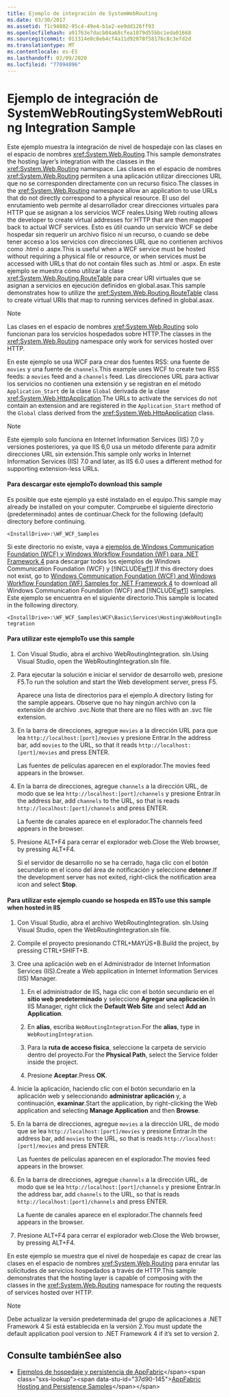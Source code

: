 ```yaml
---
title: Ejemplo de integración de SystemWebRouting
ms.date: 03/30/2017
ms.assetid: f1c94802-95c4-49e4-b1e2-ee9dd126ff93
ms.openlocfilehash: a91763e7dacb04a68cfea1079d55bbc1eda01668
ms.sourcegitcommit: 011314e0c8eb4cf4a11d92078f58176c8c3efd2d
ms.translationtype: MT
ms.contentlocale: es-ES
ms.lasthandoff: 02/09/2020
ms.locfileid: "77094896"
---
```

# <a name="systemwebrouting-integration-sample"></a><span data-ttu-id="37d90-102">Ejemplo de integración de SystemWebRouting</span><span class="sxs-lookup"><span data-stu-id="37d90-102">SystemWebRouting Integration Sample</span></span>
<span data-ttu-id="37d90-103">Este ejemplo muestra la integración de nivel de hospedaje con las clases en el espacio de nombres <xref:System.Web.Routing>.</span><span class="sxs-lookup"><span data-stu-id="37d90-103">This sample demonstrates the hosting layer’s integration with the classes in the <xref:System.Web.Routing> namespace.</span></span> <span data-ttu-id="37d90-104">Las clases en el espacio de nombres <xref:System.Web.Routing> permiten a una aplicación utilizar direcciones URL que no se corresponden directamente con un recurso físico.</span><span class="sxs-lookup"><span data-stu-id="37d90-104">The classes in the <xref:System.Web.Routing> namespace allow an application to use URLs that do not directly correspond to a physical resource.</span></span> <span data-ttu-id="37d90-105">El uso del enrutamiento web permite al desarrollador crear direcciones virtuales para HTTP que se asignan a los servicios WCF reales.</span><span class="sxs-lookup"><span data-stu-id="37d90-105">Using Web routing allows the developer to create virtual addresses for HTTP that are then mapped back to actual WCF services.</span></span> <span data-ttu-id="37d90-106">Esto es útil cuando un servicio WCF se debe hospedar sin requerir un archivo físico ni un recurso, o cuando se debe tener acceso a los servicios con direcciones URL que no contienen archivos como .html o .aspx.</span><span class="sxs-lookup"><span data-stu-id="37d90-106">This is useful when a WCF service must be hosted without requiring a physical file or resource, or when services must be accessed with URLs that do not contain files such as .html or .aspx.</span></span> <span data-ttu-id="37d90-107">En este ejemplo se muestra cómo utilizar la clase <xref:System.Web.Routing.RouteTable> para crear URI virtuales que se asignan a servicios en ejecución definidos en global.asax.</span><span class="sxs-lookup"><span data-stu-id="37d90-107">This sample demonstrates how to utilize the <xref:System.Web.Routing.RouteTable> class to create virtual URIs that map to running services defined in global.asax.</span></span> 

> [!NOTE]
> <span data-ttu-id="37d90-108">Las clases en el espacio de nombres <xref:System.Web.Routing> solo funcionan para los servicios hospedados sobre HTTP.</span><span class="sxs-lookup"><span data-stu-id="37d90-108">The classes in the <xref:System.Web.Routing> namespace only work for services hosted over HTTP.</span></span>  
  
<span data-ttu-id="37d90-109">En este ejemplo se usa WCF para crear dos fuentes RSS: una fuente de `movies` y una fuente de `channels`.</span><span class="sxs-lookup"><span data-stu-id="37d90-109">This example uses WCF to create two RSS feeds: a `movies` feed and a `channels` feed.</span></span> <span data-ttu-id="37d90-110">Las direcciones URL para activar los servicios no contienen una extensión y se registran en el método `Application_Start` de la clase `Global` derivada de la clase <xref:System.Web.HttpApplication>.</span><span class="sxs-lookup"><span data-stu-id="37d90-110">The URLs to activate the services do not contain an extension and are registered in the `Application_Start` method of the `Global` class derived from the <xref:System.Web.HttpApplication> class.</span></span>  
  
> [!NOTE]
> <span data-ttu-id="37d90-111">Este ejemplo solo funciona en Internet Information Services (IIS) 7,0 y versiones posteriores, ya que IIS 6,0 usa un método diferente para admitir direcciones URL sin extensión.</span><span class="sxs-lookup"><span data-stu-id="37d90-111">This sample only works in Internet Information Services (IIS) 7.0 and later, as IIS 6.0 uses a different method for supporting extension-less URLs.</span></span>  

#### <a name="to-download-this-sample"></a><span data-ttu-id="37d90-112">Para descargar este ejemplo</span><span class="sxs-lookup"><span data-stu-id="37d90-112">To download this sample</span></span>
  
<span data-ttu-id="37d90-113">Es posible que este ejemplo ya esté instalado en el equipo.</span><span class="sxs-lookup"><span data-stu-id="37d90-113">This sample may already be installed on your computer.</span></span> <span data-ttu-id="37d90-114">Compruebe el siguiente directorio (predeterminado) antes de continuar.</span><span class="sxs-lookup"><span data-stu-id="37d90-114">Check for the following (default) directory before continuing.</span></span>  
   
`<InstallDrive>:\WF_WCF_Samples`  
   
 <span data-ttu-id="37d90-115">Si este directorio no existe, vaya a [ejemplos de Windows Communication Foundation (WCF) y Windows Workflow Foundation (WF) para .NET Framework 4](https://www.microsoft.com/download/details.aspx?id=21459) para descargar todos los ejemplos de Windows Communication Foundation (WCF) y [!INCLUDE[wf1](../../../../includes/wf1-md.md)].</span><span class="sxs-lookup"><span data-stu-id="37d90-115">If this directory does not exist, go to [Windows Communication Foundation (WCF) and Windows Workflow Foundation (WF) Samples for .NET Framework 4](https://www.microsoft.com/download/details.aspx?id=21459) to download all Windows Communication Foundation (WCF) and [!INCLUDE[wf1](../../../../includes/wf1-md.md)] samples.</span></span> <span data-ttu-id="37d90-116">Este ejemplo se encuentra en el siguiente directorio.</span><span class="sxs-lookup"><span data-stu-id="37d90-116">This sample is located in the following directory.</span></span>  
   
`<InstallDrive>:\WF_WCF_Samples\WCF\Basic\Services\Hosting\WebRoutingIntegration`  
  
#### <a name="to-use-this-sample"></a><span data-ttu-id="37d90-117">Para utilizar este ejemplo</span><span class="sxs-lookup"><span data-stu-id="37d90-117">To use this sample</span></span>  
  
1. <span data-ttu-id="37d90-118">Con Visual Studio, abra el archivo WebRoutingIntegration. sln.</span><span class="sxs-lookup"><span data-stu-id="37d90-118">Using Visual Studio, open the WebRoutingIntegration.sln file.</span></span>  
  
2. <span data-ttu-id="37d90-119">Para ejecutar la solución e iniciar el servidor de desarrollo web, presione F5.</span><span class="sxs-lookup"><span data-stu-id="37d90-119">To run the solution and start the Web development server, press F5.</span></span>  
  
     <span data-ttu-id="37d90-120">Aparece una lista de directorios para el ejemplo.</span><span class="sxs-lookup"><span data-stu-id="37d90-120">A directory listing for the sample appears.</span></span> <span data-ttu-id="37d90-121">Observe que no hay ningún archivo con la extensión de archivo .svc.</span><span class="sxs-lookup"><span data-stu-id="37d90-121">Note that there are no files with an .svc file extension.</span></span>  
  
3. <span data-ttu-id="37d90-122">En la barra de direcciones, agregue `movies` a la dirección URL para que lea `http://localhost:[port]/movies` y presione Entrar.</span><span class="sxs-lookup"><span data-stu-id="37d90-122">In the address bar, add `movies` to the URL, so that it reads `http://localhost:[port]/movies` and press ENTER.</span></span>  
  
     <span data-ttu-id="37d90-123">Las fuentes de películas aparecen en el explorador.</span><span class="sxs-lookup"><span data-stu-id="37d90-123">The movies feed appears in the browser.</span></span>  
  
4. <span data-ttu-id="37d90-124">En la barra de direcciones, agregue `channels` a la dirección URL, de modo que se lea `http://localhost:[port]/channels` y presione Entrar.</span><span class="sxs-lookup"><span data-stu-id="37d90-124">In the address bar, add `channels` to the URL, so that is reads `http://localhost:[port]/channels` and press ENTER.</span></span>  
  
     <span data-ttu-id="37d90-125">La fuente de canales aparece en el explorador.</span><span class="sxs-lookup"><span data-stu-id="37d90-125">The channels feed appears in the browser.</span></span>  
  
5. <span data-ttu-id="37d90-126">Presione ALT+F4 para cerrar el explorador web.</span><span class="sxs-lookup"><span data-stu-id="37d90-126">Close the Web browser, by pressing ALT+F4.</span></span>  
  
     <span data-ttu-id="37d90-127">Si el servidor de desarrollo no se ha cerrado, haga clic con el botón secundario en el icono del área de notificación y seleccione **detener**.</span><span class="sxs-lookup"><span data-stu-id="37d90-127">If the development server has not exited, right-click the notification area icon and select **Stop**.</span></span>  
  
#### <a name="to-use-this-sample-when-hosted-in-iis"></a><span data-ttu-id="37d90-128">Para utilizar este ejemplo cuando se hospeda en IIS</span><span class="sxs-lookup"><span data-stu-id="37d90-128">To use this sample when hosted in IIS</span></span>  
  
1. <span data-ttu-id="37d90-129">Con Visual Studio, abra el archivo WebRoutingIntegration. sln.</span><span class="sxs-lookup"><span data-stu-id="37d90-129">Using Visual Studio, open the WebRoutingIntegration.sln file.</span></span>  
  
2. <span data-ttu-id="37d90-130">Compile el proyecto presionando CTRL+MAYÚS+B.</span><span class="sxs-lookup"><span data-stu-id="37d90-130">Build the project, by pressing CTRL+SHIFT+B.</span></span>  
  
3. <span data-ttu-id="37d90-131">Cree una aplicación web en el Administrador de Internet Information Services (IIS).</span><span class="sxs-lookup"><span data-stu-id="37d90-131">Create a Web application in Internet Information Services (IIS) Manager.</span></span>  
  
    1. <span data-ttu-id="37d90-132">En el administrador de IIS, haga clic con el botón secundario en el **sitio web predeterminado** y seleccione **Agregar una aplicación**.</span><span class="sxs-lookup"><span data-stu-id="37d90-132">In IIS Manager, right click the **Default Web Site** and select **Add an Application**.</span></span>  
  
    2. <span data-ttu-id="37d90-133">En **alias**, escriba `WebRoutingIntegration`.</span><span class="sxs-lookup"><span data-stu-id="37d90-133">For the **alias**, type in `WebRoutingIntegration`.</span></span>  
  
    3. <span data-ttu-id="37d90-134">Para la **ruta de acceso física**, seleccione la carpeta de servicio dentro del proyecto.</span><span class="sxs-lookup"><span data-stu-id="37d90-134">For the **Physical Path**, select the Service folder inside the project.</span></span>  
  
    4. <span data-ttu-id="37d90-135">Presione **Aceptar**.</span><span class="sxs-lookup"><span data-stu-id="37d90-135">Press **OK**.</span></span>  
  
4. <span data-ttu-id="37d90-136">Inicie la aplicación, haciendo clic con el botón secundario en la aplicación web y seleccionando **administrar aplicación** y, a continuación, **examinar**.</span><span class="sxs-lookup"><span data-stu-id="37d90-136">Start the application, by right-clicking the Web application and selecting **Manage Application** and then **Browse**.</span></span>  
  
5. <span data-ttu-id="37d90-137">En la barra de direcciones, agregue `movies` a la dirección URL, de modo que se lea `http://localhost:[port]/movies` y presione Entrar.</span><span class="sxs-lookup"><span data-stu-id="37d90-137">In the address bar, add `movies` to the URL, so that is reads `http://localhost:[port]/movies` and press ENTER.</span></span>  
  
     <span data-ttu-id="37d90-138">Las fuentes de películas aparecen en el explorador.</span><span class="sxs-lookup"><span data-stu-id="37d90-138">The movies feed appears in the browser.</span></span>  
  
6. <span data-ttu-id="37d90-139">En la barra de direcciones, agregue `channels` a la dirección URL, de modo que se lea `http://localhost:[port]/channels` y presione Entrar.</span><span class="sxs-lookup"><span data-stu-id="37d90-139">In the address bar, add `channels` to the URL, so that is reads `http://localhost:[port]/channels` and press ENTER.</span></span>  
  
     <span data-ttu-id="37d90-140">La fuente de canales aparece en el explorador.</span><span class="sxs-lookup"><span data-stu-id="37d90-140">The channels feed appears in the browser.</span></span>  
  
7. <span data-ttu-id="37d90-141">Presione ALT+F4 para cerrar el explorador web.</span><span class="sxs-lookup"><span data-stu-id="37d90-141">Close the Web browser, by pressing ALT+F4.</span></span>  
  
 <span data-ttu-id="37d90-142">En este ejemplo se muestra que el nivel de hospedaje es capaz de crear las clases en el espacio de nombres <xref:System.Web.Routing> para enrutar las solicitudes de servicios hospedados a través de HTTP.</span><span class="sxs-lookup"><span data-stu-id="37d90-142">This sample demonstrates that the hosting layer is capable of composing with the classes in the <xref:System.Web.Routing> namespace for routing the requests of services hosted over HTTP.</span></span>  
  
> [!NOTE]
> <span data-ttu-id="37d90-143">Debe actualizar la versión predeterminada del grupo de aplicaciones a .NET Framework 4 Si está establecida en la versión 2.</span><span class="sxs-lookup"><span data-stu-id="37d90-143">You must update the default application pool version to .NET Framework 4 if it’s set to version 2.</span></span>  
  
## <a name="see-also"></a><span data-ttu-id="37d90-144">Consulte también</span><span class="sxs-lookup"><span data-stu-id="37d90-144">See also</span></span>

- <span data-ttu-id="37d90-145">[Ejemplos de hospedaje y persistencia de AppFabric](https://docs.microsoft.com/previous-versions/appfabric/ff383418(v=azure.10))</span><span class="sxs-lookup"><span data-stu-id="37d90-145">[AppFabric Hosting and Persistence Samples](https://docs.microsoft.com/previous-versions/appfabric/ff383418(v=azure.10))</span></span>

